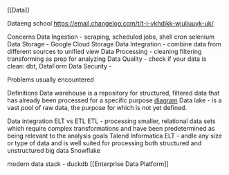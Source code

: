 [[Data]]

Dataeng school
https://email.changelog.com/t/t-l-vkhdikk-wjuliuuyk-uk/

Concerns
Data Ingestion - scraping, scheduled jobs, shell cron selenium
Data Storage - Google Cloud Storage
Data Integration - combine data from different sources to unified view
Data Processing - cleaning filtering transforming as prep for analyzing
Data Quality - check if your data is clean: dbt, DataForm
Data Security - 

Problems usually encountered

Definitions
Data warehouse is a repository for structured, filtered data that has already been processed for a specific purpose [diagram](https://en.wikipedia.org/wiki/Data_warehouse#/media/File:Data_warehouse_architecture.jpg)
Data lake - is a vast pool of raw data, the purpose for which is not yet defined.

Data integration
ELT vs ETL
ETL - processing smaller, relational data sets which require complex transformations and have been predetermined as being relevant to the analysis goals
Talend Informatica
ELT - andle any size or type of data and is well suited for processing both structured and unstructured big data
Snowflake

modern data stack - duckdb
[[Enterprise Data Platform]]